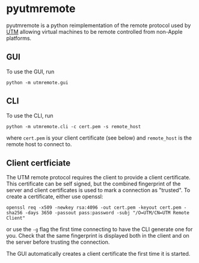 # pyutmremote

pyutmremote is a python reimplementation of the remote protocol
used by [UTM](https://github.com/utmapp/UTM) allowing virtual machines
to be remote controlled from non-Apple platforms.


## GUI

To use the GUI, run

```
python -m utmremote.gui
```


## CLI

To use the CLI, run

```
python -m utmremote.cli -c cert.pem -s remote_host
```

where `cert.pem` is your client certificate (see below) and `remote_host`
is the remote host to connect to.


## Client certficiate

The UTM remote protocol requires the client to provide a client
certificate.  This certificate can be self signed, but the combined
fingerprint of the server and client certificates is used to mark a
connection as "trusted".  To create a certificate, either use openssl:

```
openssl req -x509 -newkey rsa:4096 -out cert.pem -keyout cert.pem -sha256 -days 3650 -passout pass:password -subj "/O=UTM/CN=UTM Remote Client"
```

or use the `-g` flag the first time connecting to have the CLI generate
one for you.  Check that the same fingerprint is displayed both in the
client and on the server before trusting the connection.

The GUI automatically creates a client certificate the first time it
is started.
